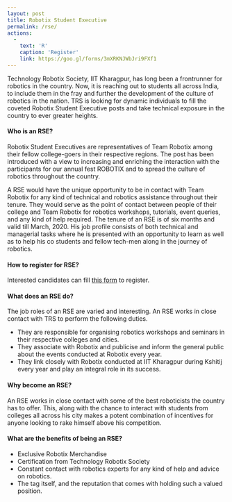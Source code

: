 ```yaml
---
layout: post
title: Robotix Student Executive
permalink: /rse/
actions:
  -
    text: 'R'
    caption: 'Register'
    link: https://goo.gl/forms/3mXRKNJWbJri9FXf1
---
```


Technology Robotix Society, IIT Kharagpur, has long been a frontrunner for robotics in the country. Now, it is reaching out to students all across India, to include them in the fray and further the development of the culture of robotics in the nation. TRS is looking for dynamic individuals to fill the coveted Robotix Student Executive posts and take technical exposure in the country to ever greater heights.

#### Who is an RSE?

Robotix Student Executives are representatives of Team Robotix among their fellow college-goers in their respective regions. The post has been introduced with a view to increasing and enriching the interaction with the participants for our annual fest ROBOTIX and to spread the culture of robotics throughout the country.

A RSE would have the unique opportunity to be in contact with Team Robotix for any kind of technical and robotics assistance throughout their tenure. They would serve as the point of contact between people of their college and Team Robotix for robotics workshops, tutorials, event queries, and any kind of help required. The tenure of an RSE is of six months and valid till March, 2020. His job profile consists of both technical and managerial tasks where he is presented with an opportunity to learn as well as to help his co students and fellow tech-men along in the journey of robotics.

#### How to register for RSE?

Interested candidates can fill [this form](https://goo.gl/forms/3mXRKNJWbJri9FXf1) to register.

#### What does an RSE do?

The job roles of an RSE are varied and interesting. An RSE works in close contact with TRS to perform the following duties.

- They are responsible for organising robotics workshops and seminars in their respective colleges and cities.
- They associate with Robotix and publicise and inform the general public about the events conducted at Robotix every year.
- They link closely with Robotix conducted at IIT Kharagpur during Kshitij every year and play an integral role in its success.

#### Why become an RSE?

An RSE works in close contact with some of the best roboticists the country has to offer. This, along with the chance to interact with students from colleges all across his city makes a potent combination of incentives for anyone looking to rake himself above his competition.

#### What are the benefits of being an RSE?

- Exclusive Robotix Merchandise
- Certification from Technology Robotix Society
- Constant contact with robotics experts for any kind of help and advice on robotics.
- The tag itself, and the reputation that comes with holding such a valued position.
